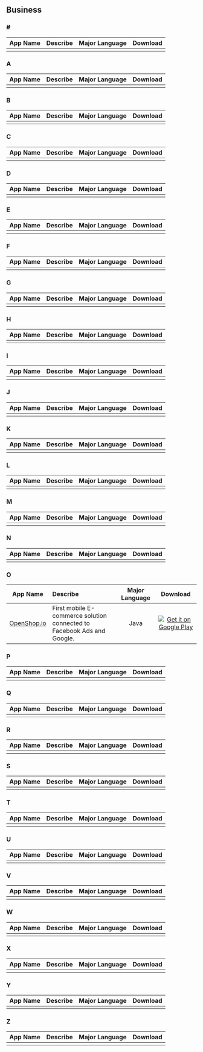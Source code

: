## Business  
### \#    
App Name                   | Describe                  | Major Language             | Download 
:------------------------: | :------------------------ | :------------------------: | :------------------------: 
| | | 

### A    
App Name                   | Describe                  | Major Language             | Download 
:------------------------: | :------------------------ | :------------------------: | :------------------------: 
| | | 

### B    
App Name                   | Describe                  | Major Language             | Download 
:------------------------: | :------------------------ | :------------------------: | :------------------------: 
| | | 

### C    
App Name                   | Describe                  | Major Language             | Download 
:------------------------: | :------------------------ | :------------------------: | :------------------------: 
| | | 

### D    
App Name                   | Describe                  | Major Language             | Download 
:------------------------: | :------------------------ | :------------------------: | :------------------------: 
| | | 

### E    
App Name                   | Describe                  | Major Language             | Download 
:------------------------: | :------------------------ | :------------------------: | :------------------------: 
 | | | 

### F    
App Name                   | Describe                  | Major Language             | Download 
:------------------------: | :------------------------ | :------------------------: | :------------------------: 
| | | 

### G    
App Name                   | Describe                  | Major Language             | Download 
:------------------------: | :------------------------ | :------------------------: | :------------------------: 
| | | 

### H    
App Name                   | Describe                  | Major Language             | Download 
:------------------------: | :------------------------ | :------------------------: | :------------------------: 
| | | 

### I    
App Name                   | Describe                  | Major Language             | Download 
:------------------------: | :------------------------ | :------------------------: | :------------------------: 
| | | 

### J  
App Name                   | Describe                  | Major Language             | Download 
:------------------------: | :------------------------ | :------------------------: | :------------------------: 
| | | 

### K  
App Name                   | Describe                  | Major Language             | Download 
:------------------------: | :------------------------ | :------------------------: | :------------------------: 
| | | 

### L  
App Name                   | Describe                  | Major Language             | Download 
:------------------------: | :------------------------ | :------------------------: | :------------------------: 
| | | 

### M  
App Name                   | Describe                  | Major Language             | Download 
:------------------------: | :------------------------ | :------------------------: | :------------------------: 
| | | 

### N  
App Name                   | Describe                  | Major Language             | Download 
:------------------------: | :------------------------ | :------------------------: | :------------------------: 
| | | 

### O  
App Name                   | Describe                  | Major Language             | Download 
:------------------------: | :------------------------ | :------------------------: | :------------------------: 
[OpenShop.io](https://github.com/openshopio/openshop.io-android) | First mobile E-commerce solution connected to Facebook Ads and Google. | Java | [![Get it on Google Play](http://i.imgur.com/7sq06lr.png)](https://play.google.com/store/apps/details?id=bf.io.openshop)

### P  
App Name                   | Describe                  | Major Language             | Download 
:------------------------: | :------------------------ | :------------------------: | :------------------------: 
| | | 

### Q  
App Name                   | Describe                  | Major Language             | Download 
:------------------------: | :------------------------ | :------------------------: | :------------------------: 
| | | 

### R  
App Name                   | Describe                  | Major Language             | Download 
:------------------------: | :------------------------ | :------------------------: | :------------------------: 
| | | 

### S  
App Name                   | Describe                  | Major Language             | Download 
:------------------------: | :------------------------ | :------------------------: | :------------------------: 
| | | 

### T  
App Name                   | Describe                  | Major Language             | Download 
:------------------------: | :------------------------ | :------------------------: | :------------------------: 
| | | 

### U  
App Name                   | Describe                  | Major Language             | Download 
:------------------------: | :------------------------ | :------------------------: | :------------------------: 
| | | 

### V  
App Name                   | Describe                  | Major Language             | Download 
:------------------------: | :------------------------ | :------------------------: | :------------------------: 
| | | 
 
### W  
App Name                   | Describe                  | Major Language             | Download 
:------------------------: | :------------------------ | :------------------------: | :------------------------: 
| | | 

### X  
App Name                   | Describe                  | Major Language             | Download 
:------------------------: | :------------------------ | :------------------------: | :------------------------: 
| | | 

### Y  
App Name                   | Describe                  | Major Language             | Download 
:------------------------: | :------------------------ | :------------------------: | :------------------------: 
| | | 

### Z  
App Name                   | Describe                  | Major Language             | Download 
:------------------------: | :------------------------ | :------------------------: | :------------------------: 
| | | 
 
